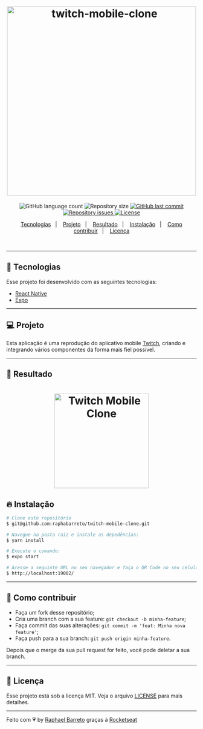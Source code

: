 <h1 align="center">
  <img alt="twitch-mobile-clone" title="#delicinha" src="https://res.cloudinary.com/raphael-barreto/image/upload/v1599410749/.github/logo.png" width="500px"  />

</h1>

<p align="center">
  <img alt="GitHub language count" src="https://img.shields.io/github/languages/count/raphabarreto/twitch-mobile-clone">

  <img alt="Repository size" src="https://img.shields.io/github/repo-size/raphabarreto/twitch-mobile-clone">

  <a href="https://github.com/raphabarreto/twitch-mobile-clone/commits/master">
    <img alt="GitHub last commit" src="https://img.shields.io/github/last-commit/raphabarreto/twitch-mobile-clone">
  </a>

  <a href="https://github.com/raphabarreto/twitch-mobile-clone/issues">
    <img alt="Repository issues" src="https://img.shields.io/github/issues/raphabarreto/twitch-mobile-clone">
  </a>

  <a href="https://github.com/raphabarreto/twitch-mobile-clone/blob/master/LICENSE.md">
    <img alt="License" src="https://img.shields.io/badge/license-MIT-brightgreen">
  <a>
</p>

<p align="center">
  <a href="#-tecnologias">Tecnologias</a>&nbsp;&nbsp;&nbsp;|&nbsp;&nbsp;&nbsp;
  <a href="#-projeto">Projeto</a>&nbsp;&nbsp;&nbsp;|&nbsp;&nbsp;&nbsp;
  <a href="#-resultado">Resultado</a>&nbsp;&nbsp;&nbsp;|&nbsp;&nbsp;&nbsp;
  <a href="#-instalação">Instalação</a>&nbsp;&nbsp;&nbsp;|&nbsp;&nbsp;&nbsp;
  <a href="#-instalação">Como contribuir</a>&nbsp;&nbsp;&nbsp;|&nbsp;&nbsp;&nbsp;
  <a href="#-licença">Licença</a>
</p>

<br>

---
## 🚀 Tecnologias

Esse projeto foi desenvolvido com as seguintes tecnologias:

- [React Native](https://facebook.github.io/react-native/)
- [Expo](https://expo.io/)
---

## 💻 Projeto
Esta aplicação é uma reprodução do aplicativo mobile [Twitch](https://www.twitch.tv/), criando e integrando vários componentes da forma mais fiel possível.

---

## 📱 Resultado
<h1 align="center">
    <img alt="Twitch Mobile Clone" title="#delicinha" src="https://res.cloudinary.com/raphael-barreto/image/upload/v1599413547/.github/twitch-mobile-clone.gif?raw=true" width="250px" />
</h1>



## 🔥 Instalação

```bash
# Clone este repositório
$ git@github.com:raphabarreto/twitch-mobile-clone.git

# Navegue na pasta raiz e instale as depedências:
$ yarn install

# Execute o comando:
$ expo start

# Acesse a seguinte URL no seu navegador e faça o QR Code no seu celular:
$ http://localhost:19002/
```

---

## 🤔 Como contribuir

- Faça um fork desse repositório;
- Cria uma branch com a sua feature: `git checkout -b minha-feature`;
- Faça commit das suas alterações: `git commit -m 'feat: Minha nova feature'`;
- Faça push para a sua branch: `git push origin minha-feature`.

Depois que o merge da sua pull request for feito, você pode deletar a sua branch.

---

## 🧾 Licença

Esse projeto está sob a licença MIT. Veja o arquivo [LICENSE](LICENSE.md) para mais detalhes.

---

Feito com 💗 by [Raphael Barreto](https://bit.ly/contato-linkedin) graças à [Rocketseat](https://www.youtube.com/watch?v=bJVp_vlvMwQ)
